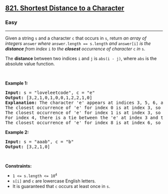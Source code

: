 <h2><a href="https://leetcode.com/problems/shortest-distance-to-a-character/">821. Shortest Distance to a Character</a></h2><h3>Easy</h3><hr><div style="user-select: auto;"><p style="user-select: auto;">Given a string <code style="user-select: auto;">s</code> and a character <code style="user-select: auto;">c</code> that occurs in <code style="user-select: auto;">s</code>, return <em style="user-select: auto;">an array of integers </em><code style="user-select: auto;">answer</code><em style="user-select: auto;"> where </em><code style="user-select: auto;">answer.length == s.length</code><em style="user-select: auto;"> and </em><code style="user-select: auto;">answer[i]</code><em style="user-select: auto;"> is the <strong style="user-select: auto;">distance</strong> from index </em><code style="user-select: auto;">i</code><em style="user-select: auto;"> to the <strong style="user-select: auto;">closest</strong> occurrence of character </em><code style="user-select: auto;">c</code><em style="user-select: auto;"> in </em><code style="user-select: auto;">s</code>.</p>

<p style="user-select: auto;">The <strong style="user-select: auto;">distance</strong> between two indices <code style="user-select: auto;">i</code> and <code style="user-select: auto;">j</code> is <code style="user-select: auto;">abs(i - j)</code>, where <code style="user-select: auto;">abs</code> is the absolute value function.</p>

<p style="user-select: auto;">&nbsp;</p>
<p style="user-select: auto;"><strong style="user-select: auto;">Example 1:</strong></p>

<pre style="user-select: auto;"><strong style="user-select: auto;">Input:</strong> s = "loveleetcode", c = "e"
<strong style="user-select: auto;">Output:</strong> [3,2,1,0,1,0,0,1,2,2,1,0]
<strong style="user-select: auto;">Explanation:</strong> The character 'e' appears at indices 3, 5, 6, and 11 (0-indexed).
The closest occurrence of 'e' for index 0 is at index 3, so the distance is abs(0 - 3) = 3.
The closest occurrence of 'e' for index 1 is at index 3, so the distance is abs(1 - 3) = 2.
For index 4, there is a tie between the 'e' at index 3 and the 'e' at index 5, but the distance is still the same: abs(4 - 3) == abs(4 - 5) = 1.
The closest occurrence of 'e' for index 8 is at index 6, so the distance is abs(8 - 6) = 2.
</pre>

<p style="user-select: auto;"><strong style="user-select: auto;">Example 2:</strong></p>

<pre style="user-select: auto;"><strong style="user-select: auto;">Input:</strong> s = "aaab", c = "b"
<strong style="user-select: auto;">Output:</strong> [3,2,1,0]
</pre>

<p style="user-select: auto;">&nbsp;</p>
<p style="user-select: auto;"><strong style="user-select: auto;">Constraints:</strong></p>

<ul style="user-select: auto;">
	<li style="user-select: auto;"><code style="user-select: auto;">1 &lt;= s.length &lt;= 10<sup style="user-select: auto;">4</sup></code></li>
	<li style="user-select: auto;"><code style="user-select: auto;">s[i]</code> and <code style="user-select: auto;">c</code> are lowercase English letters.</li>
	<li style="user-select: auto;">It is guaranteed that <code style="user-select: auto;">c</code> occurs at least once in <code style="user-select: auto;">s</code>.</li>
</ul>
</div>